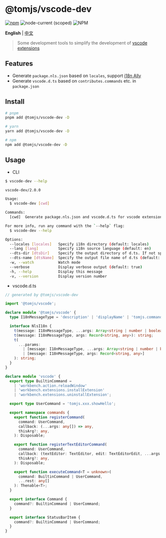# @tomjs/vscode-dev

[![npm](https://img.shields.io/npm/v/@tomjs/vscode-dev)](https://www.npmjs.com/package/@tomjs/vscode-dev) ![node-current (scoped)](https://img.shields.io/node/v/@tomjs/vscode-dev) ![NPM](https://img.shields.io/npm/l/@tomjs/vscode-dev)

**English** | [中文](./README.zh_CN.md)

> Some development tools to simplify the development of [vscode extensions](https://marketplace.visualstudio.com/VSCode)

## Features

- Generate `package.nls.json` based on `locales`, support [i18n Ally](https://marketplace.visualstudio.com/items?itemName=Lokalise.i18n-ally)
- Generate `vscode.d.ts` based on `contributes.commands` etc. in `package.json`

## Install

```bash
# pnpm
pnpm add @tomjs/vscode-dev -D

# yarn
yarn add @tomjs/vscode-dev -D

# npm
npm add @tomjs/vscode-dev -D
```

## Usage

- CLI

```bash
$ vscode-dev --help

vscode-dev/2.0.0

Usage:
  $ vscode-dev [cwd]

Commands:
  [cwd]  Generate package.nls.json and vscode.d.ts for vscode extension development

For more info, run any command with the `--help` flag:
  $ vscode-dev --help

Options:
  --locales [locales]   Specify i18n directory (default: locales)
  --lang [lang]         Specify i18n source language (default: en)
  --dts-dir [dtsDir]    Specify the output directory of d.ts. If not specified, generated in the order "types", "extension", "src", "."
  --dts-name [dtsName]  Specify the output file name of d.ts (default: vscode.d.ts)
  -w, --watch           Watch mode
  --verbose             Display verbose output (default: true)
  -h, --help            Display this message
  -v, --version         Display version number
```

- vscode.d.ts

```ts
// generated by @tomjs/vscode-dev

import '@tomjs/vscode';

declare module '@tomjs/vscode' {
  type I18nMessageType = 'description' | 'displayName' | 'tomjs.commands.hello';

  interface NlsI18n {
    t(message: I18nMessageType, ...args: Array<string | number | boolean>): string;
    t(message: I18nMessageType, args: Record<string, any>): string;
    t(
      ...params:
        | [message: I18nMessageType, ...args: Array<string | number | boolean>]
        | [message: I18nMessageType, args: Record<string, any>]
    ): string;
  }
}

declare module 'vscode' {
  export type BuiltinCommand =
    | 'workbench.action.reloadWindow'
    | 'workbench.extensions.installExtension'
    | 'workbench.extensions.uninstallExtension';

  export type UserCommand = 'tomjs.xxx.showHello';

  export namespace commands {
    export function registerCommand(
      command: UserCommand,
      callback: (...args: any[]) => any,
      thisArg?: any,
    ): Disposable;

    export function registerTextEditorCommand(
      command: UserCommand,
      callback: (textEditor: TextEditor, edit: TextEditorEdit, ...args: any[]) => void,
      thisArg?: any,
    ): Disposable;

    export function executeCommand<T = unknown>(
      command: BuiltinCommand | UserCommand,
      ...rest: any[]
    ): Thenable<T>;
  }

  export interface Command {
    command?: BuiltinCommand | UserCommand;
  }

  export interface StatusBarItem {
    command?: BuiltinCommand | UserCommand;
  }
}
```
